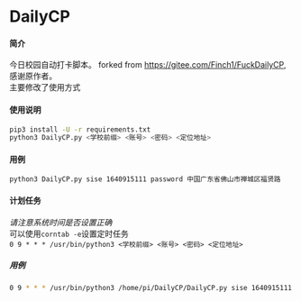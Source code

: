# DailyCP
#### 简介
今日校园自动打卡脚本。
forked from https://gitee.com/Finch1/FuckDailyCP, 感谢原作者。<br>
主要修改了使用方式
#### 使用说明
```bash
pip3 install -U -r requirements.txt
python3 DailyCP.py <学校前缀> <账号> <密码> <定位地址>
```
#### 用例
```bash
python3 DailyCP.py sise 1640915111 password 中国广东省佛山市禅城区福贤路
```
#### 计划任务
*请注意系统时间是否设置正确*<br>
可以使用`corntab -e`设置定时任务<br>
`0 9 * * * /usr/bin/python3 <学校前缀> <账号> <密码> <定位地址>`
##### 用例
```bash
0 9 * * * /usr/bin/python3 /home/pi/DailyCP/DailyCP.py sise 1640915111 password 中国广东省佛山市禅城区福贤路
```